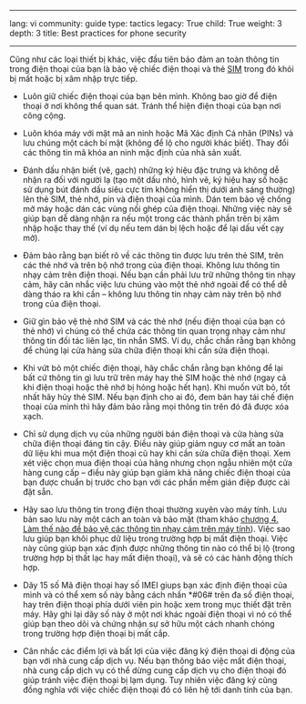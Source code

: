 

---

lang: vi
community: guide
type: tactics
legacy: True
child: True
weight: 3
depth: 3
title: Best practices for phone security 

---

Cũng như các loại thiết bị khác, việc đầu tiên bảo đảm an toàn thông tin trong điện thoại của bạn là bảo vệ chiếc điện thoại và thẻ [SIM](/vi/glossary#SIM_card) trong đó khỏi bị mất hoặc bị xâm nhập trực tiếp.


* Luôn giữ chiếc điện thoại của bạn bên mình. Không bao giờ để điện thoại ở nơi không thể quan sát. Tránh thể hiện điện thoại của bạn nơi công cộng.

* Luôn khóa máy với mật mã an ninh hoặc Mã Xác định Cá nhân (PINs) và lưu chúng một cách bí mật (không để lộ cho người khác biết). Thay đổi các thông tin mã khóa an ninh mặc định của nhà sản xuất.

* Đánh dấu nhận biết (vẽ, gạch) những ký hiệu đặc trưng và không dễ nhận ra đối với người lạ (tạo một dấu nhỏ, hình vẽ, ký hiệu hay số hoặc sử dụng bút đánh dấu siêu cực tím không hiển thị dưới ánh sáng thường) lên thẻ SIM, thẻ nhớ, pin và điện thoại của mình. Dán tem bảo vệ chống mở máy hoặc dán các vùng nối ghép của điện thoại. Những việc này sẽ giúp bạn dễ dàng nhận ra nếu một trong các thành phần trên bị xâm nhập hoặc thay thế (ví dụ nếu tem dán bị lệch hoặc để lại dấu vết cạy mở).

* Đảm bảo rằng bạn biết rõ về các thông tin được lưu trên thẻ SIM, trên các thẻ nhớ và trên bộ nhớ trong của điện thoại. Không lưu thông tin nhạy cảm trên điện thoại. Nếu bạn cần phải lưu trữ những thông tin nhạy cảm, hãy cân nhắc việc lưu chúng vào một thẻ nhớ ngoài để có thể dễ dàng tháo ra khi cần – không lưu thông tin nhạy cảm này trên bộ nhớ trong của điện thoại.

* Giữ gìn bảo vệ thẻ nhớ SIM và các thẻ nhớ (nếu điện thoại của bạn có thẻ nhớ) vì chúng có thể chứa các thông tin quan trọng nhạy cảm như thông tin đối tác liên lạc, tin nhắn SMS. Ví dụ, chắc chắn rằng bạn không để chúng lại cửa hàng sửa chữa điện thoại khi cần sửa điện thoại.

* Khi vứt bỏ một chiếc điện thoại, hãy chắc chắn rằng bạn không để lại bất cứ thông tin gì lưu trữ trên máy hay thẻ SIM hoặc thẻ nhớ (ngay cả khi điện thoại hoặc thẻ nhớ bị hỏng hoặc hết hạn). Khi muốn vứt bỏ, tốt nhất hãy hủy thẻ SIM. Nếu bạn định cho ai đó, đem bán hay tái chế điện thoại của mình thì hãy đảm bảo rằng mọi thông tin trên đó đã được xóa xạch.

* Chỉ sử dụng dịch vụ của những người bán điện thoại và cửa hàng sửa chữa điện thoại đáng tin cậy. Điều này giúp giảm nguy cơ mất an toàn dữ liệu khi mua một điện thoại cũ hay khi cần sửa chữa điện thoại. Xem xét việc chọn mua điện thoại của hãng nhưng chọn ngẫu nhiên một cửa hàng cung cấp – điều này giúp bạn giảm khả năng chiếc điện thoại của bạn được chuẩn bị trước cho bạn với các phần mềm gián điệp được cài đặt sẵn.

* Hãy sao lưu thông tin trong điện thoại thường xuyên vào máy tính. Lưu bản sao lưu này một cách an toàn và bảo mật (tham khảo [chương 4. Làm thế nào để bảo vệ các thông tin nhạy cảm trên máy tính](chuong-1)). Việc sao lưu giúp bạn khôi phục dữ liệu trong trường hợp bị mất điện thoại. Việc này cũng giúp bạn xác định được những thông tin nào có thể bị lộ (trong trường hợp bị thất lạc hay mất điện thoại), và sẽ có các hành động thích hợp.

* Dãy 15 số Mã điện thoại hay số IMEI giups bạn xác định điện thoại của mình và có thể xem số này bằng cách nhấn *#06# trên đa số điện thoại, hay trên điện thoại phía dưới viên pin hoặc xem trong mục thiết đặt trên máy. Hãy ghi lại dãy số này ở một nơi khác ngoài điện thoại vì nó có thể giúp bạn theo dõi và chứng nhận sự sở hữu một cách nhanh chóng trong trường hợp điện thoại bị mất cắp. 

* Cân nhắc các điểm lợi và bất lợi của việc đăng ký điện thoại di động của bạn với nhà cung cấp dịch vụ. Nếu bạn thông báo việc mất điện thoại, nhà cung cấp dịch vụ có thể dừng cung cấp dịch vụ cho điện thoại đó giúp tránh việc điện thoại bị lạm dụng. Tuy nhiên việc đăng ký cũng đồng nghĩa với việc chiếc điện thoại đó có liên hệ tới danh tính của bạn.

